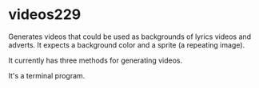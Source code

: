 # videos229

Generates videos that could be used as backgrounds of lyrics videos and adverts.
It expects a background color and a sprite (a repeating image).

It currently has three methods for generating videos.

It's a terminal program.
